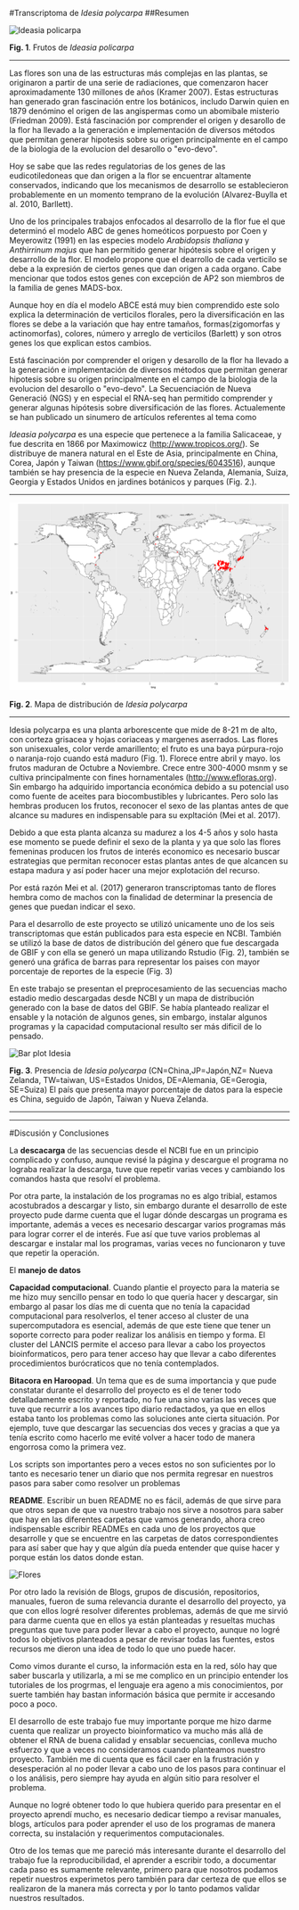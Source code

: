 
#Transcriptoma de *Idesia polycarpa*
##Resumen

![Ideasia policarpa](https://i.ebayimg.com/images/g/V-QAAOxy~iJQ-6wZ/s-l1600.jpg) 

**Fig. 1**. Frutos de *Ideasia policarpa*



_ _ _
Las flores son una de las estructuras más complejas en las plantas, se originaron a partir de una serie de radiaciones, que comenzaron hacer aproximadamente 130 millones de años (Kramer 2007). Estas estructuras han generado gran fascinación entre los botánicos, includo Darwin quien en 1879 denómino el origen de las angispermas como un abomibale misterio (Friedman 2009). Está fascinación por comprender el origen y desarollo de la flor ha llevado a la generación e implementación de diversos métodos que permitan generar hipotesis sobre su origen principalmente en el campo de la biologia de la evolucion del desarollo o "evo-devo".

Hoy se sabe que las redes regulatorias de los genes de las eudicotiledoneas que dan origen a la flor se encuentrar altamente conservados, indicando que los mecanismos de desarrollo se establecieron probablemente en un momento temprano de la evolución (Alvarez-Buylla et al. 2010, Barllett).

Uno de los principales trabajos enfocados al desarrollo de la flor fue el que determinó el modelo ABC de genes homeóticos porpuesto por Coen y Meyerowitz (1991) en las especies modelo *Arabidopsis thaliana* y *Anthirrinum majus* que han permitido generar hipótesis sobre el origen y desarrollo de la flor. El modelo propone que el dearrollo de cada verticilo se debe a la expresión de ciertos genes que dan origen a cada organo. Cabe mencionar que todos estos genes con excepción de AP2 son miembros de la familia de genes MADS-box.

Aunque hoy en día el modelo ABCE está muy bien comprendido este solo explica la determinación de verticilos florales, pero la diversificación en las flores se debe a la variación que hay entre tamaños, formas(zigomorfas y actinomorfas), colores, número y arreglo de verticilos (Barlett) y son otros genes los que explican estos cambios.

Está fascinación por comprender el origen y desarollo de la flor ha llevado a la generación e implementación de diversos métodos que permitan generar hipotesis sobre su origen principalmente en el campo de la biologia de la evolucion del desarollo o "evo-devo". La Secuenciación de Nueva Generació (NGS) y en especial el RNA-seq han permitido comprender y generar algunas hipótesis sobre diversificación de las flores. Actualemente se han publicado un sinumero de artículos referentes al tema como 

*Ideasia polycarpa* es una especie que pertenece a la familia Salicaceae, y fue descrita en 1866 por Maximowicz (http://www.tropicos.org/). Se distribuye de manera natural en el Este de Asia, principalmente en China, Corea, Japón y Taiwan (https://www.gbif.org/species/6043516), aunque también se hay presencia de la especie en Nueva Zelanda, Alemania, Suiza, Georgia y Estados Unidos en jardines botánicos y parques (Fig. 2.).


_ _ _


![Mapa Idesia](https://github.com/IsauraRReinhold/Proyecto-trascriptoma_flores/blob/master/map_idesia.png)


**Fig. 2**. Mapa de distribución de *Idesia polycarpa*


_ _ _
Idesia polycarpa es una planta arborescente que mide de 8-21 m de alto, con corteza grisacea y hojas coriaceas y margenes aserrados. Las flores son unisexuales, color verde amarillento; el fruto es una baya púrpura-rojo o naranja-rojo cuando está maduro (Fig. 1). Florece entre abril y mayo. los frutos maduran de Octubre a Noviembre. Crece entre 300-4000 msnm y se cultiva principalmente con fines hornamentales (http://www.efloras.org). Sin embargo ha adquirido importancia económica debido a su potencial uso como fuente de aceites para biocombustibles y lubricantes. Pero solo las hembras producen los frutos, reconocer el sexo de las plantas antes de que alcance su madures en indispensable para su expltación (Mei et al. 2017).

Debido a que esta planta alcanza su madurez a los 4-5 años y solo hasta ese momento se puede definir el sexo de la planta y ya que solo las flores femeninas producen los frutos de interés economico es necesario buscar estrategias que permitan reconocer estas plantas antes de que alcancen su estapa madura y así poder hacer una mejor explotación del recurso.

Por está razón Mei et al. (2017) generaron transcriptomas tanto de flores hembra como de machos con la finalidad de determinar la presencia de genes que puedan indicar el sexo.

Para el desarrollo de este proyecto se utilizó unicamente uno de los seis transcriptomas que están publicados para esta especie en NCBI. También se utilizó la base de datos de distribución del género que fue descargada de GBIF y con ella se generó un mapa utilizando Rstudio (Fig. 2), también se generó una gráfica de barras para representar los paises con mayor porcentaje de reportes de la especie (Fig. 3)

En este trabajo se presentan el preprocesamiento de las secuencias macho estadio medio descargadas desde NCBI y un mapa de distribución generado con la base de datos del GBIF. Se había planteado realizar el ensable y la notación de algunos genes, sin embargo, instalar algunos programas y la capacidad computacional resulto ser más dificil de lo pensado.

![Bar plot Idesia](~/FlowerProject/analysis/figures/barplot_idesia.png)

**Fig. 3**. Presencia de *Idesia polycarpa* (CN=China,JP=Japón,NZ= Nueva Zelanda, TW=taiwan, US=Estados Unidos, DE=Alemania, GE=Gerogia, SE=Suiza) El país que presenta mayor porcentaje de datos para la especie es China, seguido de Japón, Taiwan y Nueva Zelanda.




- - -


_ _ _



#Discusión y Conclusiones


La **descacarga** de las secuencias desde el NCBI fue en un principio complicado y confuso, aunque revisé la página y descargue el programa no lograba realizar la descarga, tuve que repetir varias veces y cambiando los comandos hasta que resolví el problema.


Por otra parte, la instalación de los programas no es algo tribial, estamos acostubrados a descargar y listo, sin embargo durante el desarrollo de este proyecto pude darme cuenta que el lugar dónde descargas un programa es importante, además a veces es necesario descargar varios programas más para lograr correr el de interés. Fue así que tuve varios problemas al descargar e instalar mal los programas, varias veces no funcionaron y tuve que repetir la operación. 


El **manejo de datos**


**Capacidad computacional**. Cuando plantie el proyecto para la materia se me hizo muy sencillo pensar en todo lo que quería hacer y descargar, sin embargo al pasar los días me di cuenta que no tenía la capacidad computacional para resolverlos, el tener acceso al cluster de una supercomputadora es esencial, además de que este tiene que tener un soporte correcto para poder realizar los análisis en tiempo y forma. El cluster del LANCIS permite el acceso para llevar a cabo los proyectos bioinformaticos, pero para tener acceso hay que llevar a cabo diferentes procedimientos burócraticos que no tenía contemplados.



**Bitacora en Haroopad**. Un tema que es de suma importancia y que pude constatar durante el desarrollo del proyecto es el de tener todo detalladamente escrito y reportado, no fue una sino varias las veces que tuve que recurrir a los avances tipo diario redactados, ya que en ellos estaba tanto los problemas como las soluciones ante cierta situación. Por ejemplo, tuve que descargar las secuencias dos veces y gracias a que ya tenía escrito como hacerlo me evité volver a hacer todo de manera engorrosa como la primera vez. 


Los scripts son importantes pero a veces estos no son suficientes por lo tanto es necesario tener un diario que nos permita regresar en nuestros pasos para saber como resolver un problemas


**README**. Escribir un buen README no es fácil, además de que sirve para que otros sepan de que va nuestro trabajo nos sirve a nosotros para saber que hay en las diferentes carpetas que vamos generando, ahora creo indispensable escribir READMEs en cada uno de los proyectos que desarrolle y que se encuentre en las carpetas de datos correspondientes para así saber que hay y que algún día pueda entender que quise hacer y porque están los datos donde estan.


![Flores](http://ketenewplymouth.peoplesnetworknz.info/image_files/0000/0001/5664/Idesia_polycarpa_Maxim__ligiri_tree-1.JPG)



Por otro lado la revisión de Blogs, grupos de discusión, repositorios, manuales, fueron de suma relevancia durante el desarrollo del proyecto, ya que con ellos logré resolver diferentes problemas, además de que me sirvió para darme cuenta que en ellos ya están planteadas y resueltas muchas preguntas que tuve para poder llevar a cabo el proyecto, aunque no logré todos lo objetivos planteados a pesar de revisar todas las fuentes, estos recursos me dieron una idea de todo lo que uno puede hacer.


Como vimos durante el curso, la información esta en la red, sólo hay que saber buscarla y utilizarla, a mi se me complico en un principio entender los tutoriales de los progrmas, el lenguaje era ageno a mis conocimientos, por suerte también hay bastan información básica que permite ir accesando poco a poco.


El desarrollo de este trabajo fue muy importante porque me hizo darme cuenta que realizar un proyecto bioinformatico va mucho más allá de obtener el RNA de buena calidad y ensablar secuencias, conlleva mucho esfuerzo y que a veces no consideramos cuando planteamos nuestro proyecto. También me di cuenta que es fácil caer en la frustración y desesperación al no poder llevar a cabo uno de los pasos para continuar el o los análisis, pero siempre hay ayuda en algún sitio para resolver el problema.


Aunque no logré obtener todo lo que hubiera querido para presentar en el proyecto aprendí mucho, es necesario dedicar tiempo a revisar manuales, blogs, artículos para poder aprender el uso de los programas de manera correcta, su instalación y requerimentos computacionales.


Otro de los temas que me pareció más interesante durante el desarrollo del trabajo fue la reproducibilidad, el aprender a escribir todo, a documentar cada paso es sumamente relevante, primero para que nosotros podamos repetir nuestros experimetos pero también para dar certeza de que ellos se realizaron de la manera más correcta y por lo tanto podamos validar nuestros resultados.











